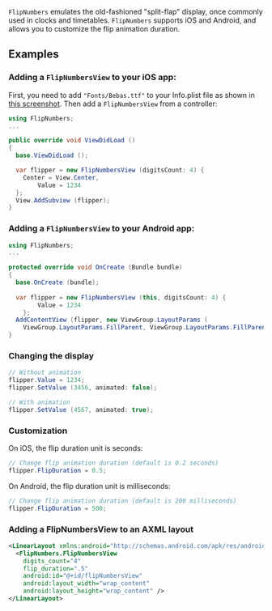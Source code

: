 `FlipNumbers` emulates the old-fashioned "split-flap" display, once
commonly used in clocks and timetables.  `FlipNumbers` supports iOS and
Android, and allows you to customize the flip animation duration.

## Examples

### Adding a `FlipNumbersView` to your iOS app:

First, you need to add `"Fonts/Bebas.ttf"` to your Info.plist file as
shown in [this screenshot](https://dl.dropbox.com/u/217582/xamarin/component-store/flip-numbers-plist.jpg).  Then add a `FlipNumbersView` from a controller:

```csharp
using FlipNumbers;
...

public override void ViewDidLoad ()
{
  base.ViewDidLoad ();

  var flipper = new FlipNumbersView (digitsCount: 4) {
    Center = View.Center,
		Value = 1234
  };
  View.AddSubview (flipper);
}
```

### Adding a `FlipNumbersView` to your Android app:

```csharp
using FlipNumbers;
...

protected override void OnCreate (Bundle bundle)
{
  base.OnCreate (bundle);
  
  var flipper = new FlipNumbersView (this, digitsCount: 4) {
		Value = 1234
	};
  AddContentView (flipper, new ViewGroup.LayoutParams (
    ViewGroup.LayoutParams.FillParent, ViewGroup.LayoutParams.FillParent));
}
```

### Changing the display

```csharp
// Without animation
flipper.Value = 1234;
flipper.SetValue (3456, animated: false);

// With animation
flipper.SetValue (4567, animated: true);
```

### Customization

On iOS, the flip duration unit is seconds:

```csharp
// Change flip animation duration (default is 0.2 seconds)
flipper.FlipDuration = 0.5;
```

On Android, the flip duration unit is milliseconds:

```csharp
// Change flip animation duration (default is 200 milliseconds)
flipper.FlipDuration = 500;
```

### Adding a FlipNumbersView to an AXML layout

```xml
<LinearLayout xmlns:android="http://schemas.android.com/apk/res/android" ... >
  <FlipNumbers.FlipNumbersView
    digits_count="4"
    flip_duration=".5"
    android:id="@+id/flipNumbersView"
    android:layout_width="wrap_content"
    android:layout_height="wrap_content" />
</LinearLayout>
```
